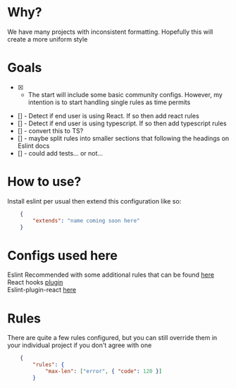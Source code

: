 # Why?
We have many projects with inconsistent formatting. Hopefully this will create a more uniform style

# Goals
- [x] - The start will include some basic community configs. However, my intention is to start handling single rules as time permits  
- [] - Detect if end user is using React. If so then add react rules  
- [] - Detect if end user is using typescript. If so then add typescript rules  
- [] - convert this to TS?  
- [] - maybe split rules into smaller sections that following the headings on Eslint docs  
- [] - could add tests... or not...  

# How to use?
Install eslint per usual then extend this configuration like so:
```json
    {
        "extends": "name coming soon here"
    }
```

# Configs used here
Eslint Recommended with some additional rules that can be found [here](https://eslint.org/docs/latest/rules/)  
React hooks [plugin](https://www.npmjs.com/package/eslint-plugin-react-hooks)  
Eslint-plugin-react [here](https://www.npmjs.com/package/eslint-plugin-react)  

# Rules
There are quite a few rules configured, but you can still override them in your individual project if you don't agree with one
```json
    {
        "rules": {
            "max-len": ["error", { "code": 120 }]
        }
```
